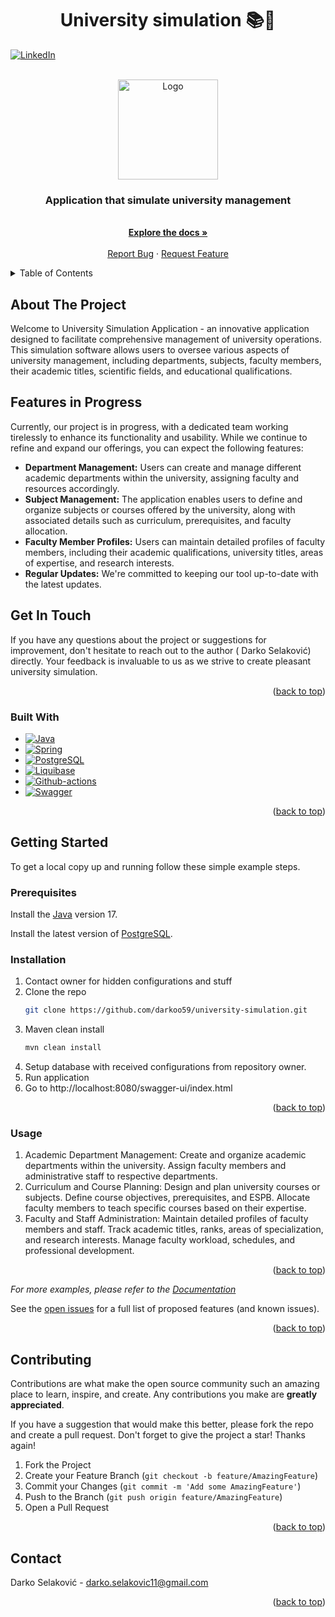 <h1 align="center" id="title">University simulation 📚🛫</h1>




<a name="readme-top"></a>
[![LinkedIn][linkedin-shield]][linkedin-url]



<!-- PROJECT LOGO -->
<br />
<div align="center">
  <a href="https://github.com/darkoo59/instagram-analytics">
    <img src="src/main/resources/images/logo.png" alt="Logo" width="160" height="160">
  </a>

<h3 align="center">Application that simulate university management</h3>

  <p align="center">
    <br />
    <a href="https://github.com/darkoo59/university-simulation/tree/main/doc"><strong>Explore the docs »</strong></a>
    <br />
    <br />
    <a href="https://github.com/darkoo59/university-simulation/issues">Report Bug</a>
    ·
    <a href="https://github.com/darkoo59/university-simulation/issues">Request Feature</a>
  </p>
</div>



<!-- TABLE OF CONTENTS -->
<details>
  <summary>Table of Contents</summary>
  <ol>
    <li>
      <a href="#about-the-project">About The Project</a>
      <ul>
        <li><a href="#built-with">Built With</a></li>
      </ul>
    </li>
    <li>
      <a href="#getting-started">Getting Started</a>
      <ul>
        <li><a href="#prerequisites">Prerequisites</a></li>
        <li><a href="#installation">Installation</a></li>
      </ul>
    </li>
    <li><a href="#usage">Usage</a></li>
    <li><a href="#contributing">Contributing</a></li>
    <li><a href="#contact">Contact</a></li>
  </ol>
</details>



<!-- ABOUT THE PROJECT -->

## About The Project

<a name="#about-the-project"></a>

Welcome to University Simulation Application - an innovative application designed to facilitate comprehensive management
of university operations. This simulation software allows users to oversee various aspects of university management,
including departments, subjects, faculty members, their academic titles, scientific fields, and educational
qualifications.

<h2><b>Features in Progress</b></h2>
Currently, our project is in progress, with a dedicated team working tirelessly to enhance its functionality and
usability. While we continue to refine and expand our offerings, you can expect the following features:

<ul>
    <li>
        <strong>Department Management:</strong> Users can create and manage different academic departments within the university, assigning faculty and resources accordingly.
    </li>
    <li>
        <strong>Subject Management:</strong> The application enables users to define and organize subjects or courses offered by the university, along with associated details such as curriculum, prerequisites, and faculty allocation.
    </li>
<li>
<strong>Faculty Member Profiles:</strong> Users can maintain detailed profiles of faculty members, including their academic qualifications, university titles, areas of expertise, and research interests.
</li>
    <li>
        <strong>Regular Updates:</strong> We're committed to keeping our tool up-to-date with the latest updates.
    </li>
</ul>

<h2><b>Get In Touch</b></h2>
<a name="#built-with"></a>
If you have any questions about the project or suggestions for improvement, don't hesitate to reach out to the author (
Darko Selaković) directly. Your feedback is invaluable to us as we strive to create pleasant university simulation.

<p align="right">(<a href="#readme-top">back to top</a>)</p>

### Built With

<a name="#built-with"></a>

* [![Java]][Java-url]
* [![Spring]][Spring-url]
* [![PostgreSQL]][PostgreSQL-url]
* [![Liquibase]][Liquibase-url]
* [![Github-actions]][actions-url]
* [![Swagger]][Swagger]

<p align="right">(<a href="#readme-top">back to top</a>)</p>



<!-- GETTING STARTED -->

## Getting Started

To get a local copy up and running follow these simple example steps.

### Prerequisites

Install the <a href="https://www.oracle.com/java/technologies/downloads/">Java</a> version 17.

Install the latest version of <a href="https://www.postgresql.org/">PostgreSQL</a>.

### Installation

1. Contact owner for hidden configurations and stuff
2. Clone the repo
   ```sh
   git clone https://github.com/darkoo59/university-simulation.git
   ```
3. Maven clean install
   ```sh
   mvn clean install
   ```
4. Setup database with received configurations from repository owner.
5. Run application
6. Go to http://localhost:8080/swagger-ui/index.html

<p align="right">(<a href="#readme-top">back to top</a>)</p>



<!-- USAGE EXAMPLES -->

### Usage

1. Academic Department Management:
   Create and organize academic departments within the university.
   Assign faculty members and administrative staff to respective departments.
2. Curriculum and Course Planning:
   Design and plan university courses or subjects.
   Define course objectives, prerequisites, and ESPB.
   Allocate faculty members to teach specific courses based on their expertise.
3. Faculty and Staff Administration:
   Maintain detailed profiles of faculty members and staff.
   Track academic titles, ranks, areas of specialization, and research interests.
   Manage faculty workload, schedules, and professional development.

<p align="right">(<a href="#readme-top">back to top</a>)</p>

_For more examples, please refer to the [Documentation](https://github.com/darkoo59/university-simulation/tree/main/doc)_

See the [open issues](https://github.com/darkoo59/university-simulation/issues) for a full list of proposed features (and
known issues).

<p align="right">(<a href="#readme-top">back to top</a>)</p>



<!-- CONTRIBUTING -->

## Contributing

Contributions are what make the open source community such an amazing place to learn, inspire, and create. Any
contributions you make are **greatly appreciated**.

If you have a suggestion that would make this better, please fork the repo and create a pull request.
Don't forget to give the project a star! Thanks again!

1. Fork the Project
2. Create your Feature Branch (`git checkout -b feature/AmazingFeature`)
3. Commit your Changes (`git commit -m 'Add some AmazingFeature'`)
4. Push to the Branch (`git push origin feature/AmazingFeature`)
5. Open a Pull Request

<p align="right">(<a href="#readme-top">back to top</a>)</p>


<!-- CONTACT -->

## Contact

Darko Selaković - darko.selakovic11@gmail.com


<p align="right">(<a href="#readme-top">back to top</a>)</p>





<!-- MARKDOWN LINKS & IMAGES -->
<!-- https://www.markdownguide.org/basic-syntax/#reference-style-links -->

[contributors-url]: https://github.com/darkoo59/instagram-analytics/graphs/contributors

[forks-shield]: https://img.shields.io/github/forks/othneildrew/Best-README-Template.svg?style=for-the-badge

[forks-url]: https://github.com/darkoo59/instagram-analytics/network/members

[stars-shield]: https://img.shields.io/github/stars/othneildrew/Best-README-Template.svg?style=for-the-badge

[stars-url]: https://github.com/darkoo59/instagram-analytics/stargazers

[issues-shield]: https://img.shields.io/github/issues/othneildrew/Best-README-Template.svg?style=for-the-badge

[issues-url]: https://github.com/darkoo59/instagram-analytics/issues

[linkedin-shield]: https://img.shields.io/badge/-LinkedIn-black.svg?style=for-the-badge&logo=linkedin&colorB=555

[linkedin-url]: [https://linkedin.com/in/othneildrew](https://www.linkedin.com/in/darko-selakovic-370792250/)

[Java]: https://img.shields.io/badge/Java-ED8B00?style=for-the-badge&logo=openjdk&logoColor=white

[Java-url]: https://www.java.com/

[Spring]: https://img.shields.io/badge/SpringBoot-6DB33F?style=flat-square&logo=Spring&logoColor=white

[Spring-url]: https://spring.io/projects/spring-boot

[PostgreSQL]: https://img.shields.io/badge/postgresql-4169e1?style=for-the-badge&logo=postgresql&logoColor=white

[PostgreSQL-url]: https://www.postgresql.org/

[Liquibase]: https://img.shields.io/badge/-Liquibase-2962FF?style=flat&logo=liquibase&logoColor=white

[Liquibase-url]: https://www.liquibase.com/

[Github-actions]: https://img.shields.io/badge/GitHub-100000?style=for-the-badge&logo=github&logoColor=white

[actions-url]: https://github.com/darkoo59/university-simulation/actions

[Swagger]: 	http://ForTheBadge.com/images/badges/built-with-swag.svg

[Swagger-url]: https://swagger.io/

[JUnit]: https://img.shields.io/badge/Java-ED8B00?style=for-the-badge&logo=openjdk&logoColor=white

[JUnit-url]: https://junit.org/
